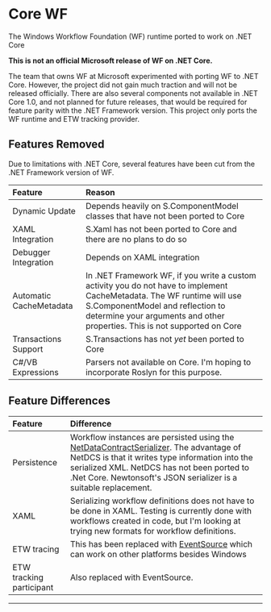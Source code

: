 # Core WF
The Windows Workflow Foundation (WF) runtime ported to work on .NET Core

__This is not an official Microsoft release of WF on .NET Core.__

The team that owns WF at Microsoft experimented with porting WF to .NET Core. However, the project did not gain much traction and will not be released officially. There are also several components not available in .NET Core 1.0, and not planned for future releases, that would be required for feature parity with the .NET Framework version. This project only ports the WF runtime and ETW tracking provider.

## Features Removed
Due to limitations with .NET Core, several features have been cut from the .NET Framework version of WF.

|Feature|Reason|
|:--------|:----------|
|Dynamic Update|Depends heavily on S.ComponentModel classes that have not been ported to Core|
|XAML Integration|S.Xaml has not been ported to Core and there are no plans to do so|
|Debugger Integration|Depends on XAML integration|
|Automatic CacheMetadata|In .NET Framework WF, if you write a custom activity you do not have to implement CacheMetadata. The WF runtime will use S.ComponentModel and reflection to determine your arguments and other properties. This is not supported on Core|
|Transactions Support|S.Transactions has not *yet* been ported to Core|
|C#/VB Expressions|Parsers not available on Core. I'm hoping to incorporate Roslyn for this purpose.|

## Feature Differences

|Feature|Difference|
|:--------|:----------|
|Persistence|Workflow instances are persisted using the [NetDataContractSerializer](https://msdn.microsoft.com/en-us/library/system.runtime.serialization.netdatacontractserializer.aspx). The advantage of NetDCS is that it writes type information into the serialized XML. NetDCS has not been ported to .Net Core. Newtonsoft's JSON serializer is a suitable replacement.|
|XAML|Serializing workflow definitions does not have to be done in XAML. Testing is currently done with workflows created in code, but I'm looking at trying new formats for workflow definitions.|
|ETW tracing|This has been replaced with [EventSource](https://msdn.microsoft.com/en-us/library/system.diagnostics.tracing.eventsource.aspx) which can work on other platforms besides Windows|
|ETW tracking participant|Also replaced with EventSource.|

---
